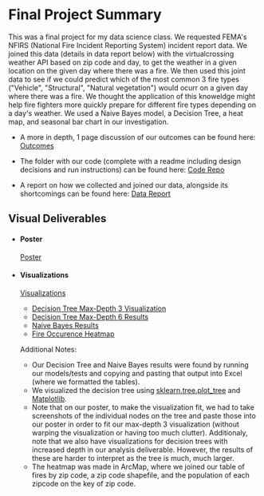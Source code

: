 # Final Project Summary
This was a final project for my data science class. We requested FEMA's NFIRS (National Fire Incident Reporting System) incident report data. We joined this data (details in data report below) with the virtualcrossing weather API based on zip code and day, to get the weather in a given location on the given day where there was a fire. We then used this joint data to see if we could predict which of the most common 3 fire types ("Vehicle", "Structural", "Natural vegetation") would ocurr on a given day where there was a fire. We thought the application of this knoweldge might help fire fighters more quickly prepare for different fire types depending on a day's weather.  We used a Naive Bayes model, a Decision Tree, a heat map, and seasonal bar chart in our investigation.  

- A more in depth, 1 page discussion of our outcomes can be found here: [Outcomes](final_deliverable/poster/DS_Final_Project_one_page_summary.pdf)

- The folder with our code (complete with a readme including design decisions and run instructions) can be found here: [Code Repo](final_deliverable/code)

- A report on how we collected and joined our data, alongside its shortcomings can be found here: [Data Report](data_report/README.md)

## Visual Deliverables ##

- #### Poster ####
  [Poster](final_deliverable/poster/Poster.pdf)

- #### Visualizations ####
  [Visualizations](final_deliverable/visualizations)
  - [Decision Tree Max-Depth 3 Visualization](final_deliverable/visualizations/depth_3.png)
  - [Decision Tree Max-Depth 6 Results](final_deliverable/visualizations/Decision_Tree_Test_Table_Heat.png)
  - [Naive Bayes Results](final_deliverable/visualizations/Naive_Bayes_Test_Table_Heat.png)
  - [Fire Occurence Heatmap](final_deliverable/visualizations/fire_map.jpg)

  Additional Notes:

  - Our Decision Tree and Naive Bayes results were found by running our models/tests and copying and pasting that output into Excel (where we formatted the tables).
  - We visualized the decision tree using [sklearn.tree.plot_tree](https://scikit-learn.org/stable/modules/generated/sklearn.tree.plot_tree.html) and [Matplotlib](https://matplotlib.org/).
  - Note that on our poster, to make the visualization fit, we had to take screenshots of the individual nodes on the tree and paste those into our poster in order to fit our max-depth 3 visualization (without warping the visualization or having too much clutter). Additionaly, note that we also have visualizations for decision trees with increased depth in our analysis deliverable. However, the results of these are harder to interpret as the tree is much, much larger.
  - The heatmap was made in ArcMap, where we joined our table of fires by zip code, a zip code shapefile, and the population of each zipcode on the key of zip code.

